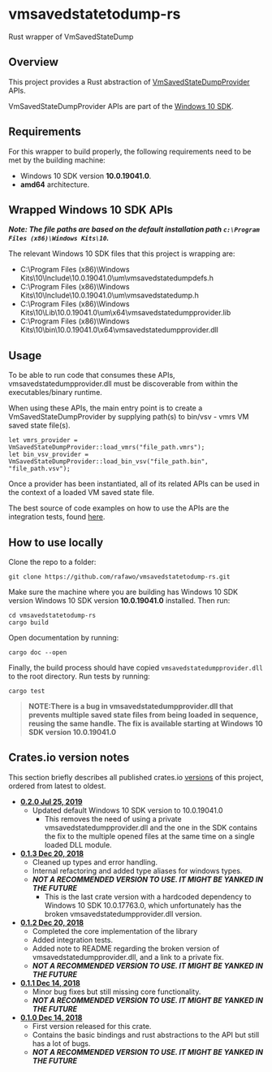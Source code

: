 # vmsavedstatetodump-rs
Rust wrapper of VmSavedStateDump

## Overview

This project provides a Rust abstraction of [VmSavedStateDumpProvider](https://docs.microsoft.com/en-us/virtualization/api/vm-dump-provider/vm-dump-provider) APIs.

VmSavedStateDumpProvider APIs are part of the [Windows 10 SDK](https://developer.microsoft.com/en-us/windows/downloads/windows-10-sdk).

## Requirements

For this wrapper to build properly, the following requirements need to be met by the building machine:

- Windows 10 SDK version **10.0.19041.0**.
- **amd64** architecture.

## Wrapped Windows 10 SDK APIs

**_Note: The file paths are based on the default installation path `c:\Program Files (x86)\Windows Kits\10`._**

The relevant Windows 10 SDK files that this project is wrapping are:
- C:\Program Files (x86)\Windows Kits\10\Include\10.0.19041.0\um\vmsavedstatedumpdefs.h
- C:\Program Files (x86)\Windows Kits\10\Include\10.0.19041.0\um\vmsavedstatedump.h
- C:\Program Files (x86)\Windows Kits\10\Lib\10.0.19041.0\um\x64\vmsavedstatedumpprovider.lib
- C:\Program Files (x86)\Windows Kits\10\bin\10.0.19041.0\x64\vmsavedstatedumpprovider.dll

## Usage

To be able to run code that consumes these APIs, vmsavedstatedumpprovider.dll must be discoverable
from within the executables/binary runtime.

When using these APIs, the main entry point is to create a VmSavedStateDumpProvider
by supplying path(s) to bin/vsv - vmrs VM saved state file(s).

```
let vmrs_provider = VmSavedStateDumpProvider::load_vmrs("file_path.vmrs");
let bin_vsv_provider = VmSavedStateDumpProvider::load_bin_vsv("file_path.bin", "file_path.vsv");
```

Once a provider has been instantiated, all of its related APIs can be used in the context
of a loaded VM saved state file.

The best source of code examples on how to use the APIs are the integration tests,
found [here](https://github.com/rafawo/vmsavedstatetodump-rs/blob/master/vmsavedstatedump-rs/tests/integration_test.rs).

## How to use locally

Clone the repo to a folder:

```
git clone https://github.com/rafawo/vmsavedstatetodump-rs.git
```

Make sure the machine where you are building has Windows 10 SDK version Windows 10 SDK version **10.0.19041.0** installed. Then run:

```
cd vmsavedstatetodump-rs
cargo build
```

Open documentation by running:
```
cargo doc --open
```

Finally, the build process should have copied `vmsavedstatedumpprovider.dll` to the root directory. Run tests by running:
```
cargo test
```

> **NOTE:There is a bug in vmsavedstatedumpprovider.dll that prevents multiple
saved state files from being loaded in sequence, reusing the same handle.
The fix is available starting at Windows 10 SDK version 10.0.19041.0**

## Crates.io version notes

This section briefly describes all published crates.io [versions](https://crates.io/crates/vmsavedstatedump_rs/versions) of this project, ordered from latest to oldest.

- [**0.2.0 Jul 25, 2019**](https://crates.io/crates/vmsavedstatedump_rs/0.2.0)
  - Updated default Windows 10 SDK version to 10.0.19041.0
    - This removes the need of using a private vmsavedstatedumpprovider.dll and the one in the SDK contains the fix to the multiple opened files at the same time on a single loaded DLL module.
- [**0.1.3 Dec 20, 2018**](https://crates.io/crates/vmsavedstatedump_rs/0.1.3)
  - Cleaned up types and error handling.
  - Internal refactoring and added type aliases for windows types.
  - *****NOT A RECOMMENDED VERSION TO USE. IT MIGHT BE YANKED IN THE FUTURE*****
    - This is the last crate version with a hardcoded dependency to Windows 10 SDK 10.0.17763.0, which unfortunately has the broken vmsavedstatedumpprovider.dll version.
- [**0.1.2 Dec 20, 2018**](https://crates.io/crates/vmsavedstatedump_rs/0.1.2)
  - Completed the core implementation of the library
  - Added integration tests.
  - Added note to README regarding the broken version of vmsavedstatedumpprovider.dll, and a link to a private fix.
  - *****NOT A RECOMMENDED VERSION TO USE. IT MIGHT BE YANKED IN THE FUTURE*****
- [**0.1.1 Dec 14, 2018**](https://crates.io/crates/vmsavedstatedump_rs/0.1.1)
  - Minor bug fixes but still missing core functionality.
  - *****NOT A RECOMMENDED VERSION TO USE. IT MIGHT BE YANKED IN THE FUTURE*****
- [**0.1.0 Dec 14, 2018**](https://crates.io/crates/vmsavedstatedump_rs/0.1.0)
  - First version released for this crate.
  - Contains the basic bindings and rust abstractions to the API but still has a lot of bugs.
  - *****NOT A RECOMMENDED VERSION TO USE. IT MIGHT BE YANKED IN THE FUTURE*****
